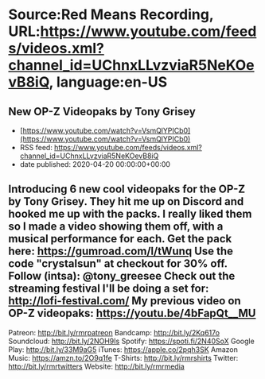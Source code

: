 # Source:Red Means Recording, URL:https://www.youtube.com/feeds/videos.xml?channel_id=UChnxLLvzviaR5NeKOevB8iQ, language:en-US

## New OP-Z Videopaks by Tony Grisey
 - [https://www.youtube.com/watch?v=VsmQlYPICb0](https://www.youtube.com/watch?v=VsmQlYPICb0)
 - RSS feed: https://www.youtube.com/feeds/videos.xml?channel_id=UChnxLLvzviaR5NeKOevB8iQ
 - date published: 2020-04-20 00:00:00+00:00

Introducing 6 new cool videopaks for the OP-Z by Tony Grisey.
They hit me up on Discord and hooked me up with the packs. I really liked them so I made a video showing them off, with a musical performance for each.
Get the pack here: https://gumroad.com/l/tWunq
Use the code "crystalsun" at checkout for 30% off.
Follow (intsa): @tony_greesee
Check out the streaming festival I'll be doing a set for: http://lofi-festival.com/
My previous video on OP-Z videopaks: https://youtu.be/4bFapQt__MU
------------------------------------
Patreon: http://bit.ly/rmrpatreon
Bandcamp: http://bit.ly/2Kq617o
Soundcloud: http://bit.ly/2NOH9Is
Spotify: https://spoti.fi/2N40SoX
Google Play: http://bit.ly/33M9aG5
iTunes: https://apple.co/2pqh3SK
Amazon Music: https://amzn.to/2O9q1fe
T-Shirts: http://bit.ly/rmrshirts
Twitter: http://bit.ly/rmrtwitters
Website: http://bit.ly/rmrmedia


